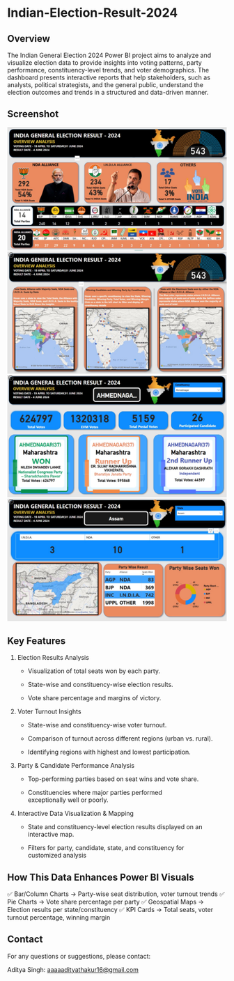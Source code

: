# Indian-Election-Result-2024
## Overview
The Indian General Election 2024 Power BI project aims to analyze and visualize election data to provide insights into voting patterns, party performance, constituency-level trends, and voter demographics. The dashboard presents interactive reports that help stakeholders, such as analysts, political strategists, and the general public, understand the election outcomes and trends in a structured and data-driven manner.

## Screenshot
![screenshot](https://github.com/AdityaSingh4590/Indian-Election-Result-2024/blob/main/1.jpg)
![screenshot](https://github.com/AdityaSingh4590/Indian-Election-Result-2024/blob/main/2.jpg)
![screenshot](https://github.com/AdityaSingh4590/Indian-Election-Result-2024/blob/main/3.jpg)
![screenshot](https://github.com/AdityaSingh4590/Indian-Election-Result-2024/blob/main/4.jpg)

## Key Features
1. Election Results Analysis

    * Visualization of total seats won by each party.

    * State-wise and constituency-wise election results.

    * Vote share percentage and margins of victory.

2. Voter Turnout Insights

    * State-wise and constituency-wise voter turnout.

    * Comparison of turnout across different regions (urban vs. rural).

    * Identifying regions with highest and lowest participation.

3. Party & Candidate Performance Analysis

    * Top-performing parties based on seat wins and vote share.

    * Constituencies where major parties performed exceptionally well or poorly.

4. Interactive Data Visualization & Mapping

    * State and constituency-level election results displayed on an interactive map.

    * Filters for party, candidate, state, and constituency for customized analysis


## How This Data Enhances Power BI Visuals
✅ Bar/Column Charts → Party-wise seat distribution, voter turnout trends
✅ Pie Charts → Vote share percentage per party
✅ Geospatial Maps → Election results per state/constituency
✅ KPI Cards → Total seats, voter turnout percentage, winning margin

## Contact
For any questions or suggestions, please contact:

Aditya Singh: aaaaadityathakur16@gmail.com
